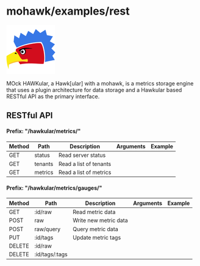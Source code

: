 

# mohawk/examples/rest

![MoHawk](/images/logo-128.png?raw=true "MoHawk Logo")

MOck HAWKular, a Hawk[ular] with a mohawk, is a metrics storage engine that uses a plugin architecture for data storage and a Hawkular based RESTful API as the primary interface.

## RESTful API

#### Prefix: "/hawkular/metrics/"

| Method | Path     | Description            | Arguments    | Example                  |
|--------|----------|------------------------|--------------|--------------------------|
| GET    | status   | Read server status     |              |                          |
| GET    | tenants  | Read a list of tenants |              |                          |
| GET    | metrics  | Read a list of metrics |              |                          |

#### Prefix: "/hawkular/metrics/gauges/"

| Method | Path           | Description           | Arguments    | Example                  |
|--------|----------|------------------------|--------------|--------------------------|
| GET    | :id/raw        | Read metric data      |              |                          |
| POST   | raw            | Write new metric data |              |                          |
| POST   | raw/query      | Query metric data     |              |                          |
| PUT    | :id/tags       | Update metric tags    |              |                          |
| DELETE | :id/raw        |                       |              |                          |
| DELETE | :id/tags/:tags |                       |              |                          |
